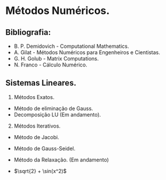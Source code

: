 # Métodos Numéricos.

## Bibliografia:
- B. P. Demidovich - Computational Mathematics.
- A. Gilat - Métodos Numéricos para Engenheiros e Cientistas.
- G. H. Golub - Matrix Computations.
- N. Franco - Cálculo Numérico.

## Sistemas Lineares.
1. Métodos Exatos.
- Método de eliminação de Gauss.
- Decomposição LU (Em andamento).

2. Métodos Iterativos.
- Método de Jacobi.
- Método de Gauss-Seidel.
- Método da Relaxação. (Em andamento)

- $\sqrt{2} + \sin(x^2)$
